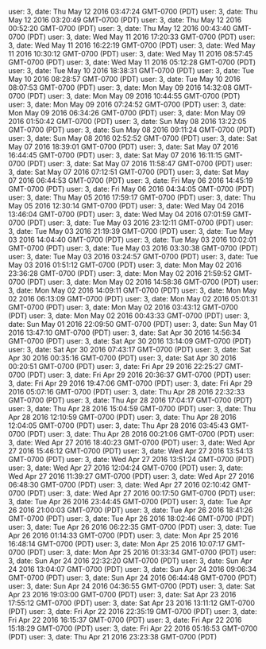 user: 3, date: Thu May 12 2016 03:47:24 GMT-0700 (PDT)
user: 3, date: Thu May 12 2016 03:20:49 GMT-0700 (PDT)
user: 3, date: Thu May 12 2016 00:52:20 GMT-0700 (PDT)
user: 3, date: Thu May 12 2016 00:43:40 GMT-0700 (PDT)
user: 3, date: Wed May 11 2016 17:20:33 GMT-0700 (PDT)
user: 3, date: Wed May 11 2016 16:22:19 GMT-0700 (PDT)
user: 3, date: Wed May 11 2016 10:30:12 GMT-0700 (PDT)
user: 3, date: Wed May 11 2016 08:57:45 GMT-0700 (PDT)
user: 3, date: Wed May 11 2016 05:12:28 GMT-0700 (PDT)
user: 3, date: Tue May 10 2016 18:38:31 GMT-0700 (PDT)
user: 3, date: Tue May 10 2016 08:28:57 GMT-0700 (PDT)
user: 3, date: Tue May 10 2016 08:07:53 GMT-0700 (PDT)
user: 3, date: Mon May 09 2016 14:32:08 GMT-0700 (PDT)
user: 3, date: Mon May 09 2016 10:44:55 GMT-0700 (PDT)
user: 3, date: Mon May 09 2016 07:24:52 GMT-0700 (PDT)
user: 3, date: Mon May 09 2016 06:34:26 GMT-0700 (PDT)
user: 3, date: Mon May 09 2016 01:50:42 GMT-0700 (PDT)
user: 3, date: Sun May 08 2016 13:22:05 GMT-0700 (PDT)
user: 3, date: Sun May 08 2016 09:11:24 GMT-0700 (PDT)
user: 3, date: Sun May 08 2016 02:52:52 GMT-0700 (PDT)
user: 3, date: Sat May 07 2016 18:39:01 GMT-0700 (PDT)
user: 3, date: Sat May 07 2016 16:44:45 GMT-0700 (PDT)
user: 3, date: Sat May 07 2016 16:11:15 GMT-0700 (PDT)
user: 3, date: Sat May 07 2016 11:58:47 GMT-0700 (PDT)
user: 3, date: Sat May 07 2016 07:12:51 GMT-0700 (PDT)
user: 3, date: Sat May 07 2016 06:44:53 GMT-0700 (PDT)
user: 3, date: Fri May 06 2016 14:45:19 GMT-0700 (PDT)
user: 3, date: Fri May 06 2016 04:34:05 GMT-0700 (PDT)
user: 3, date: Thu May 05 2016 17:59:17 GMT-0700 (PDT)
user: 3, date: Thu May 05 2016 12:30:14 GMT-0700 (PDT)
user: 3, date: Wed May 04 2016 13:46:04 GMT-0700 (PDT)
user: 3, date: Wed May 04 2016 07:01:59 GMT-0700 (PDT)
user: 3, date: Tue May 03 2016 23:12:11 GMT-0700 (PDT)
user: 3, date: Tue May 03 2016 21:19:39 GMT-0700 (PDT)
user: 3, date: Tue May 03 2016 14:04:40 GMT-0700 (PDT)
user: 3, date: Tue May 03 2016 10:02:01 GMT-0700 (PDT)
user: 3, date: Tue May 03 2016 03:30:38 GMT-0700 (PDT)
user: 3, date: Tue May 03 2016 03:24:57 GMT-0700 (PDT)
user: 3, date: Tue May 03 2016 01:51:12 GMT-0700 (PDT)
user: 3, date: Mon May 02 2016 23:36:28 GMT-0700 (PDT)
user: 3, date: Mon May 02 2016 21:59:52 GMT-0700 (PDT)
user: 3, date: Mon May 02 2016 14:58:36 GMT-0700 (PDT)
user: 3, date: Mon May 02 2016 14:09:11 GMT-0700 (PDT)
user: 3, date: Mon May 02 2016 06:13:09 GMT-0700 (PDT)
user: 3, date: Mon May 02 2016 05:01:31 GMT-0700 (PDT)
user: 3, date: Mon May 02 2016 03:43:12 GMT-0700 (PDT)
user: 3, date: Mon May 02 2016 00:43:33 GMT-0700 (PDT)
user: 3, date: Sun May 01 2016 22:09:50 GMT-0700 (PDT)
user: 3, date: Sun May 01 2016 13:47:10 GMT-0700 (PDT)
user: 3, date: Sat Apr 30 2016 14:56:34 GMT-0700 (PDT)
user: 3, date: Sat Apr 30 2016 13:14:09 GMT-0700 (PDT)
user: 3, date: Sat Apr 30 2016 07:43:17 GMT-0700 (PDT)
user: 3, date: Sat Apr 30 2016 00:35:16 GMT-0700 (PDT)
user: 3, date: Sat Apr 30 2016 00:20:51 GMT-0700 (PDT)
user: 3, date: Fri Apr 29 2016 22:25:27 GMT-0700 (PDT)
user: 3, date: Fri Apr 29 2016 20:36:37 GMT-0700 (PDT)
user: 3, date: Fri Apr 29 2016 19:47:06 GMT-0700 (PDT)
user: 3, date: Fri Apr 29 2016 05:07:16 GMT-0700 (PDT)
user: 3, date: Thu Apr 28 2016 22:32:33 GMT-0700 (PDT)
user: 3, date: Thu Apr 28 2016 17:04:17 GMT-0700 (PDT)
user: 3, date: Thu Apr 28 2016 15:04:59 GMT-0700 (PDT)
user: 3, date: Thu Apr 28 2016 12:10:59 GMT-0700 (PDT)
user: 3, date: Thu Apr 28 2016 12:04:05 GMT-0700 (PDT)
user: 3, date: Thu Apr 28 2016 03:45:43 GMT-0700 (PDT)
user: 3, date: Thu Apr 28 2016 00:21:06 GMT-0700 (PDT)
user: 3, date: Wed Apr 27 2016 18:40:23 GMT-0700 (PDT)
user: 3, date: Wed Apr 27 2016 15:46:12 GMT-0700 (PDT)
user: 3, date: Wed Apr 27 2016 13:54:13 GMT-0700 (PDT)
user: 3, date: Wed Apr 27 2016 13:51:24 GMT-0700 (PDT)
user: 3, date: Wed Apr 27 2016 12:04:24 GMT-0700 (PDT)
user: 3, date: Wed Apr 27 2016 11:39:27 GMT-0700 (PDT)
user: 3, date: Wed Apr 27 2016 06:48:30 GMT-0700 (PDT)
user: 3, date: Wed Apr 27 2016 02:10:42 GMT-0700 (PDT)
user: 3, date: Wed Apr 27 2016 00:17:50 GMT-0700 (PDT)
user: 3, date: Tue Apr 26 2016 23:44:45 GMT-0700 (PDT)
user: 3, date: Tue Apr 26 2016 21:00:03 GMT-0700 (PDT)
user: 3, date: Tue Apr 26 2016 18:41:26 GMT-0700 (PDT)
user: 3, date: Tue Apr 26 2016 18:02:46 GMT-0700 (PDT)
user: 3, date: Tue Apr 26 2016 06:22:35 GMT-0700 (PDT)
user: 3, date: Tue Apr 26 2016 01:14:33 GMT-0700 (PDT)
user: 3, date: Mon Apr 25 2016 16:48:14 GMT-0700 (PDT)
user: 3, date: Mon Apr 25 2016 10:07:17 GMT-0700 (PDT)
user: 3, date: Mon Apr 25 2016 01:33:34 GMT-0700 (PDT)
user: 3, date: Sun Apr 24 2016 22:32:20 GMT-0700 (PDT)
user: 3, date: Sun Apr 24 2016 13:04:07 GMT-0700 (PDT)
user: 3, date: Sun Apr 24 2016 09:06:34 GMT-0700 (PDT)
user: 3, date: Sun Apr 24 2016 06:44:48 GMT-0700 (PDT)
user: 3, date: Sun Apr 24 2016 04:36:55 GMT-0700 (PDT)
user: 3, date: Sat Apr 23 2016 19:03:00 GMT-0700 (PDT)
user: 3, date: Sat Apr 23 2016 17:55:12 GMT-0700 (PDT)
user: 3, date: Sat Apr 23 2016 13:11:12 GMT-0700 (PDT)
user: 3, date: Fri Apr 22 2016 22:35:19 GMT-0700 (PDT)
user: 3, date: Fri Apr 22 2016 16:15:37 GMT-0700 (PDT)
user: 3, date: Fri Apr 22 2016 15:18:29 GMT-0700 (PDT)
user: 3, date: Fri Apr 22 2016 05:16:53 GMT-0700 (PDT)
user: 3, date: Thu Apr 21 2016 23:23:38 GMT-0700 (PDT)
